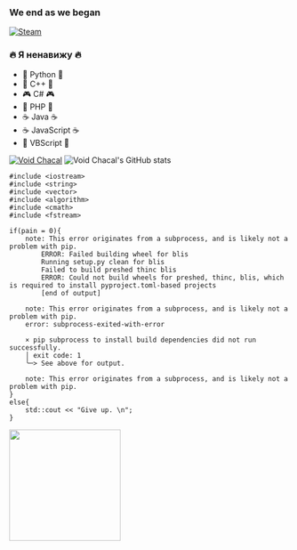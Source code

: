 ### We end as we began

[![Steam](https://img.shields.io/badge/Steam-000000?style=for-the-badge&logo=steam&logoColor=white)](https://steamcommunity.com/id/VoidChacal/)

### 🔥 Я ненавижу 🔥

<ul>
<li>🐍 Python 🐍</li>
<li>💾 C++ 💾</li>
<li>🎮 C# 🎮</li>
<li>🐘 PHP 🐘</li>
<li>☕ Java ☕</li>
<li>☕ JavaScript ☕</li>
<li>📠 VBScript 📠</li>
</ul>

[![Void Chacal](https://github-readme-stats.vercel.app/api/top-langs/?username=VoidChacal&layout=compact&theme=dark)](https://github.com/anuraghazra/github-readme-stats)
![Void Chacal's GitHub stats](https://github-readme-stats.vercel.app/api?username=VoidChacal&show_icons=true&theme=dark)

```
#include <iostream>
#include <string>
#include <vector>
#include <algorithm>
#include <cmath>
#include <fstream>

if(pain = 0){
    note: This error originates from a subprocess, and is likely not a problem with pip.
        ERROR: Failed building wheel for blis
        Running setup.py clean for blis
        Failed to build preshed thinc blis
        ERROR: Could not build wheels for preshed, thinc, blis, which is required to install pyproject.toml-based projects
        [end of output]

    note: This error originates from a subprocess, and is likely not a problem with pip.
    error: subprocess-exited-with-error

    × pip subprocess to install build dependencies did not run successfully.
    │ exit code: 1
    ╰─> See above for output.

    note: This error originates from a subprocess, and is likely not a problem with pip.
}
else{
    std::cout << "Give up. \n";
}
```

<img src="what_is_the_chance.gif" height="200px">


